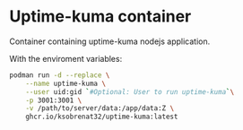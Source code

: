 # Uptime-kuma container

Container containing uptime-kuma nodejs application.

With the enviroment variables:

```sh
podman run -d --replace \
    --name uptime-kuma \
    --user uid:gid `#Optional: User to run uptime-kuma`\
    -p 3001:3001 \
    -v /path/to/server/data:/app/data:Z \
    ghcr.io/ksobrenat32/uptime-kuma:latest
```
